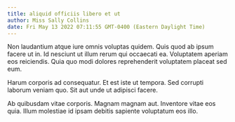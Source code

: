 ```yaml
---
title: aliquid officiis libero et ut
author: Miss Sally Collins
date: Fri May 13 2022 07:11:55 GMT-0400 (Eastern Daylight Time)
---
```

Non laudantium atque iure omnis voluptas quidem. Quis quod ab ipsum facere ut in. Id nesciunt ut illum rerum qui occaecati ea. Voluptatem aperiam eos reiciendis. Quia quo modi dolores reprehenderit voluptatem placeat sed eum.

 Harum corporis ad consequatur. Et est iste ut tempora. Sed corrupti laborum veniam quo. Sit aut unde ut adipisci facere.

 Ab quibusdam vitae corporis. Magnam magnam aut. Inventore vitae eos quia. Illum molestiae id ipsam debitis sapiente voluptatum eos illo.